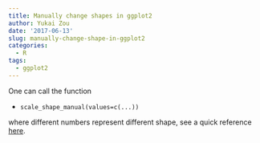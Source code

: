 ```yaml
---
title: Manually change shapes in ggplot2
author: Yukai Zou
date: '2017-06-13'
slug: manually-change-shape-in-ggplot2
categories:
  - R
tags:
  - ggplot2
---
```


One can call the function 

- `scale_shape_manual(values=c(...))`

where different numbers represent different shape, see a quick reference [here](http://www.sthda.com/english/wiki/ggplot2-point-shapes).
